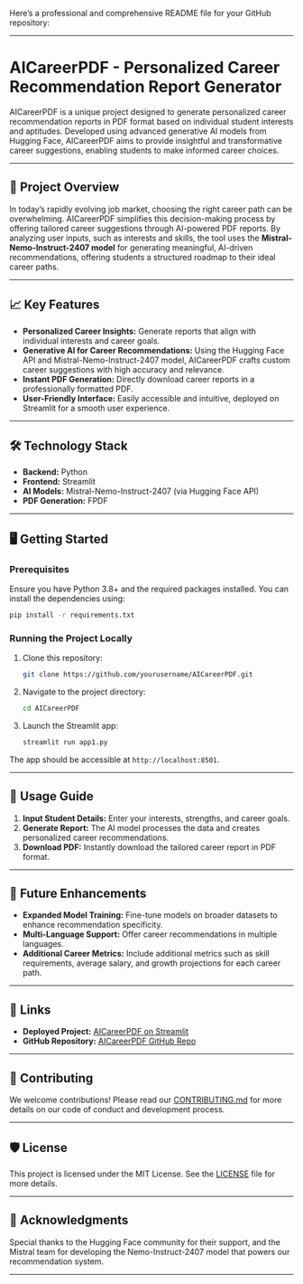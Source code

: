 Here’s a professional and comprehensive README file for your GitHub repository:

---

# AICareerPDF - Personalized Career Recommendation Report Generator

AICareerPDF is a unique project designed to generate personalized career recommendation reports in PDF format based on individual student interests and aptitudes. Developed using advanced generative AI models from Hugging Face, AICareerPDF aims to provide insightful and transformative career suggestions, enabling students to make informed career choices.

---

## 🚀 Project Overview

In today’s rapidly evolving job market, choosing the right career path can be overwhelming. AICareerPDF simplifies this decision-making process by offering tailored career suggestions through AI-powered PDF reports. By analyzing user inputs, such as interests and skills, the tool uses the **Mistral-Nemo-Instruct-2407 model** for generating meaningful, AI-driven recommendations, offering students a structured roadmap to their ideal career paths.

---

## 📈 Key Features

- **Personalized Career Insights:** Generate reports that align with individual interests and career goals.
- **Generative AI for Career Recommendations:** Using the Hugging Face API and Mistral-Nemo-Instruct-2407 model, AICareerPDF crafts custom career suggestions with high accuracy and relevance.
- **Instant PDF Generation:** Directly download career reports in a professionally formatted PDF.
- **User-Friendly Interface:** Easily accessible and intuitive, deployed on Streamlit for a smooth user experience.

---

## 🛠️ Technology Stack

- **Backend:** Python
- **Frontend:** Streamlit
- **AI Models:** Mistral-Nemo-Instruct-2407 (via Hugging Face API)
- **PDF Generation:** FPDF

---


## 🖥️ Getting Started

### Prerequisites

Ensure you have Python 3.8+ and the required packages installed. You can install the dependencies using:

```bash
pip install -r requirements.txt
```

### Running the Project Locally

1. Clone this repository:

   ```bash
   git clone https://github.com/yourusername/AICareerPDF.git
   ```

2. Navigate to the project directory:

   ```bash
   cd AICareerPDF
   ```

3. Launch the Streamlit app:

   ```bash
   streamlit run app1.py
   ```

The app should be accessible at `http://localhost:8501`.

---

## 🎯 Usage Guide

1. **Input Student Details:** Enter your interests, strengths, and career goals.
2. **Generate Report:** The AI model processes the data and creates personalized career recommendations.
3. **Download PDF:** Instantly download the tailored career report in PDF format.

---

## 🧠 Future Enhancements

- **Expanded Model Training:** Fine-tune models on broader datasets to enhance recommendation specificity.
- **Multi-Language Support:** Offer career recommendations in multiple languages.
- **Additional Career Metrics:** Include additional metrics such as skill requirements, average salary, and growth projections for each career path.

---

## 🔗 Links

- **Deployed Project:** [AICareerPDF on Streamlit](https://lnkd.in/ga_XNg_x)
- **GitHub Repository:** [AICareerPDF GitHub Repo](https://lnkd.in/gKGb2hYW)

---

## 🤝 Contributing

We welcome contributions! Please read our [CONTRIBUTING.md](CONTRIBUTING.md) for more details on our code of conduct and development process.

---

## 🛡️ License

This project is licensed under the MIT License. See the [LICENSE](LICENSE) file for more details.

---

## 🙌 Acknowledgments

Special thanks to the Hugging Face community for their support, and the Mistral team for developing the Nemo-Instruct-2407 model that powers our recommendation system.

---

